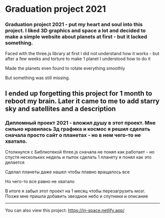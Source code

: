 # Graduation project 2021

### Graduation project 2021 - put my heart and soul into this project. I liked 3D graphics and space a lot and decided to make a simple website about planets at first - but it lacked something.

Faced with the three.js library at first I did not understand how it works - but after a few weeks and torture to make 1 planet I understood how to do it 

Made the planets even found to rotate everything smoothly 

But something was still missing. 

I ended up forgetting this project for 1 month to reboot my brain.  Later it came to me to add starry sky and satellites and a description 
---
### Дипломный проект 2021 - вложил душу в этот проект. Мне сильно нравилась 3д графика и космос я решил сделать сначала просто сайт о планетах - но в нем чего-то не хватало.

Столкнулся с Библиотекой three.js сначала не понял как работает - но спустя нескольких недель и пыток сделать 1 планету я понял как это делается 

Сделал планеты даже нашел чтобы плавно вращалось все 

Но чего-то все равно не хватало 

В итоге я забыл этот проект на 1 месяц чтобы перезагрузить мозг.  Позже мне пришла добавить звездное небо и спутники и описание 

---
You can also view this project:
https://in-space.netlify.app/
